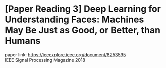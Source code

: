 # [Paper Reading 3] Deep Learning for Understanding Faces: Machines May Be Just as Good, or Better, than Humans
paper link: https://ieeexplore.ieee.org/document/8253595  
IEEE Signal Processing Magazine 2018